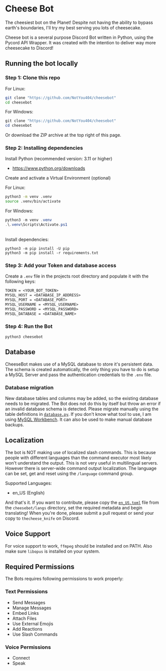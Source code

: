 # Cheese Bot

The cheesiest bot on the Planet!
Despite not having the ability to bypass earth's boundaries, I'll try my best serving you lots of cheesecake.

Cheese bot is a several purpose Discord Bot written in Python, using the Pycord API Wrapper.
It was created with the intention to deliver way more cheesecake to Discord!

## Running the bot locally

### Step 1: Clone this repo

For Linux:

```bash
git clone "https://github.com/NotYou404/cheesebot"
cd cheesebot
```

For Windows:

```powershell
git clone "https://github.com/NotYou404/cheesebot"
cd cheesebot
```

Or download the ZIP archive at the top right of this page.

### Step 2: Installing dependencies

Install Python (recommended version: 3.11 or higher)

- <https://www.python.org/downloads>

Create and activate a Virtual Environment (optional)

For Linux:

```bash
python3 -m venv .venv
source .venv/bin/activate
```

For Windows:

```powershell
python3 -m venv .venv
.\.venv\Scripts\Activate.ps1
```

\
Install dependencies:

```shell
python3 -m pip install -U pip
python3 -m pip install -r requirements.txt
```

### Step 3: Add your Token and database access

Create a `.env` file in the projects root directory and populate it with the following keys:

```txt
TOKEN = <YOUR_BOT_TOKEN>
MYSQL_HOST = <DATABASE_IP_ADDRESS>
MYSQL_PORT = <DATABASE_PORT>
MYSQL_USERNAME = <MYSQL_USERNAME>
MYSQL_PASSWORD = <MYSQL_PASSWORD>
MYSQL_DATABASE = <DATABASE_NAME>
```

### Step 4: Run the Bot

```shell
python3 cheesebot
```

## Database

CheeseBot makes use of a MySQL database to store it's persistent data. The schema is created automatically, the only thing you have to do is setup a MySQL Server and pass the authentication credentials to the `.env` file.

### Database migration

New database tables and columns may be added, so the existing database needs to be migrated. The Bot does not do this by itself but throw an error if an invalid database schema is detected. Please migrate manually using the table definitions in [`database.py`](https://github.com/NotYou404/cheesebot/blob/main/cheesebot/database/database.py). If you don't know what tool to use, I am using [MySQL Workbench](https://www.mysql.com/products/workbench/). It can also be used to make manual database backups.

## Localization

The bot is NOT making use of localized slash commands. This is because people with different languages than the command executor most likely won't understand the output. This is not very useful in multilingual servers. However there is server-wide command output localization. The language can be set, get and reset using the `/language` command group.

Supported Languages:

- en_US (English)

And that's it. If you want to contribute, please copy the [`en_US.toml`](https://github.com/NotYou404/cheesebot/blob/main/cheesebot/langs/en_US.toml) file from the `cheesebot/langs` directory, set the required metadata and begin translating! When you're done, please submit a pull request or send your copy to `thecheese_knife` on Discord.

## Voice Support

For voice support to work, `ffmpeg` should be installed and on PATH. Also make sure `libopus` is installed on your system.

## Required Permissions

The Bots requires following permissions to work properly:

### Text Permissions

- Send Messages
- Manage Messages
- Embed Links
- Attach Files
- Use External Emojis
- Add Reactions
- Use Slash Commands

### Voice Permissions

- Connect
- Speak
